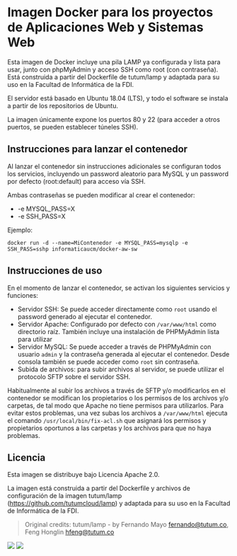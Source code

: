 # Imagen Docker para los proyectos de Aplicaciones Web y Sistemas Web

Esta imagen de Docker incluye una pila LAMP ya configurada y lista para usar, junto con phpMyAdmin y acceso SSH como root (con contraseña). Está construida a partir del Dockerfile de tutum/lamp y adaptada para su uso en la Facultad de Informática de la FDI.

El servidor está basado en Ubuntu 18.04 (LTS), y todo el software se instala a partir de los repositorios de Ubuntu.

La imagen únicamente expone los puertos 80 y 22 (para acceder a otros puertos, se pueden establecer túneles SSH).


## Instrucciones para lanzar el contenedor

Al lanzar el contenedor sin instrucciones adicionales se configuran todos los servicios, incluyendo un password aleatorio para MySQL y un password por defecto (root:default) para acceso vía SSH.

Ambas contraseñas se pueden modificar al crear el contenedor:

* -e MYSQL_PASS=X
* -e SSH_PASS=X

Ejemplo:

```
docker run -d --name=MiContenedor -e MYSQL_PASS=mysqlp -e SSH_PASS=sshp informaticaucm/docker-aw-sw
```

## Instrucciones de uso

En el momento de lanzar el contenedor, se activan los siguientes servicios y funciones:

* Servidor SSH: Se puede acceder directamente como `root` usando el password generado al ejecutar el contenedor.
* Servidor Apache: Configurado por defecto con `/var/www/html` como directorio raíz. También incluye una instalación de PHPMyAdmin lista para utilizar
* Servidor MySQL: Se puede acceder a través de PHPMyAdmin con usuario `admin` y la contraseña generada al ejecutar el contenedor. Desde consola también se puede acceder como `root` sin contraseña.
* Subida de archivos: para subir archivos al servidor, se puede utilizar el protocolo SFTP sobre el servidor SSH.

Habitualmente al subir los archivos a través de SFTP y/o modificarlos en el contenedor se modifican los propietarios o los permisos de los archivos y/o carpetas, de tal modo que Apache no tiene permisos para utilizarlos. Para evitar estos problemas, una vez subas los archivos a `/var/www/html` ejecuta el comando `/usr/local/bin/fix-acl.sh` que asignará los permisos y propietarios oportunos a las carpetas y los archivos para que no haya problemas.

## Licencia

Esta imagen se distribuye bajo Licencia Apache 2.0. 

La imagen está construida a partir del Dockerfile y archivos de configuración de la imagen tutum/lamp (https://github.com/tutumcloud/lamp) y adaptada para su uso en la Facultad de Informática de la FDI.

> Original credits: tutum/lamp - by Fernando Mayo <fernando@tutum.co>, Feng Honglin <hfeng@tutum.co>

[![](https://images.microbadger.com/badges/image/informaticaucm/docker-aw-sw.svg)](https://microbadger.com/images/informaticaucm/docker-aw-sw "Get your own image badge on microbadger.com") [![](https://images.microbadger.com/badges/version/informaticaucm/docker-aw-sw.svg)](https://microbadger.com/images/informaticaucm/docker-aw-sw "Get your own version badge on microbadger.com")
